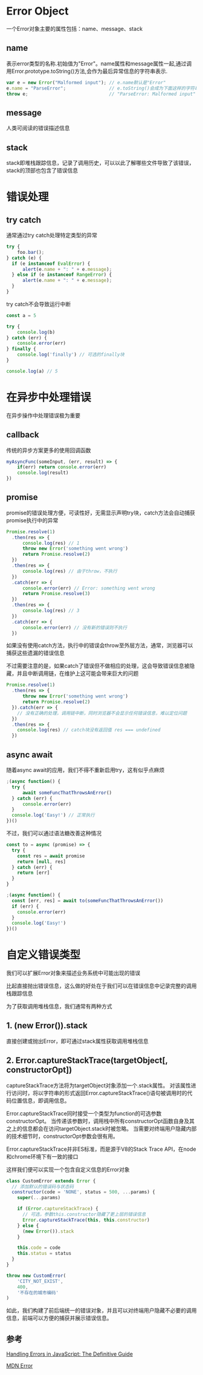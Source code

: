 # Error Object

一个Error对象主要的属性包括：name、message、stack

## name

表示error类型的名称.初始值为"Error"。name属性和message属性一起,通过调用Error.prototype.toString()方法,会作为最后异常信息的字符串表示.

```js
var e = new Error("Malformed input"); // e.name默认是"Error"
e.name = "ParseError";                // e.toString()会成为下面这样的字符串
throw e;                              // "ParseError: Malformed input"
```


## message 

人类可阅读的错误描述信息

## stack

stack即堆栈跟踪信息，记录了调用历史，可以以此了解哪些文件导致了该错误，stack的顶部也包含了错误信息


# 错误处理

## try catch

通常通过try catch处理特定类型的异常

```js
try {
    foo.bar();
} catch (e) {
  if (e instanceof EvalError) {
      alert(e.name + ": " + e.message);
  } else if (e instanceof RangeError) {
      alert(e.name + ": " + e.message);
  }
}
```

try catch不会导致运行中断
```js
const a = 5

try {
    console.log(b) 
} catch (err) {
    console.error(err) 
} finally {
    console.log('finally') // 可选的finally块
}

console.log(a) // 5
```

# 在异步中处理错误

在异步操作中处理错误极为重要

## callback

传统的异步方案更多的使用回调函数

```js
myAsyncFunc(someInput, (err, result) => {
    if(err) return console.error(err) 
    console.log(result)
})
```

## promise

promise的错误处理方便，可读性好，无需显示声明try块，catch方法会自动捕获promise执行中的异常

```js
Promise.resolve(1)
  .then(res => {
      console.log(res) // 1
      throw new Error('something went wrong')
      return Promise.resolve(2)
  })
  .then(res => {
      console.log(res) // 由于throw，不执行
  })
  .catch(err => {
      console.error(err) // Error: something went wrong
      return Promise.resolve(3)
  })
  .then(res => {
      console.log(res) // 3
  })
  .catch(err => {
      console.error(err) // 没有新的错误则不执行
  })
```

如果没有使用catch方法，执行中的错误会throw至外层方法，通常，浏览器可以捕获这些遗漏的错误信息

不过需要注意的是，如果catch了错误但不做相应的处理，这会导致错误信息被隐藏，并且中断调用链，在维护上这可能会带来巨大的问题

```js
Promise.resolve(1)
  .then(res => {
      throw new Error('something went wrong')
      return Promise.resolve(2)
  }).catch(err => {
    // 没有正确的处理，调用链中断，同时浏览器不会显示任何错误信息，难以定位问题
  })
  .then(res => {
    console.log(res) // catch块没有返回值 res === undefined
  })
```

## async await 

随着async await的应用，我们不得不重新启用try，这有似乎点麻烦

```js
;(async function() {
  try {
      await someFuncThatThrowsAnError()
  } catch (err) {
      console.error(err)
  }
  console.log('Easy!') // 正常执行
})()
```

不过，我们可以通过语法糖改善这种情况

```js
const to = async (promise) => {
  try {
    const res = await promise
    return [null, res]
  } catch (err) {
    return [err]
  }
}

;(async function() {
  const [err, res] = await to(someFuncThatThrowsAnError())
  if (err) {
    console.error(err)
  }
  console.log('Easy!')
})()
```

# 自定义错误类型

我们可以扩展Error对象来描述业务系统中可能出现的错误

比起直接抛出错误信息，这么做的好处在于我们可以在错误信息中记录完整的调用栈跟踪信息

为了获取调用堆栈信息，我们通常有两种方式

## 1. (new Error()).stack

直接创建或抛出Error，即可通过stack属性获取调用堆栈信息

## 2. Error.captureStackTrace(targetObject[, constructorOpt])

captureStackTrace方法将为targetObject对象添加一个.stack属性。
对该属性进行访问时，将以字符串的形式返回Error.captureStackTrace()语句被调用时的代码位置信息，即调用信息。

Error.captureStackTrace同时接受一个类型为function的可选参数constructorOpt。
当传递该参数时，调用栈中所有constructorOpt函数自身及其之上的信息都会在访问targetObject.stack时被忽略。
当需要对终端用户隐藏内部的技术细节时，constructorOpt参数会很有用。

Error.captureStackTrace并非ES标准，而是源于V8的Stack Trace API，在node和chrome环境下有一致的接口

这样我们便可以实现一个包含自定义信息的Error对象

```js
class CustomError extends Error {
  // 添加默认的错误码与状态码
  constructor(code = 'NONE', status = 500, ...params) {
    super(...params)

    if (Error.captureStackTrace) {
      // 可选，参数this.constructor隐藏了更上层的错误信息
      Error.captureStackTrace(this, this.constructor)
    } else {
      (new Error()).stack
    }

    this.code = code
    this.status = status
  }
}

throw new CustomError(
    'CITY_NOT_EXIST',
    400,
    '不存在的城市编码'
)
```

如此，我们构建了前后端统一的错误对象，并且可以对终端用户隐藏不必要的调用信息，前端可以方便的捕获并展示错误信息。

## 参考

[Handling Errors in JavaScript: The Definitive Guide](https://levelup.gitconnected.com/the-definite-guide-to-handling-errors-gracefully-in-javascript-58424d9c60e6)

[MDN Error](https://developer.mozilla.org/zh-CN/docs/Web/JavaScript/Reference/Global_Objects/Error)